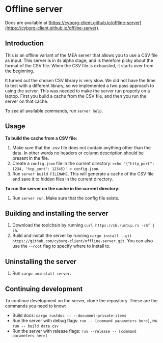 # Offline server

Docs are available at [https://cyborg-client.github.io/offline-server](https://cyborg-client.github.io/offline-server).

## Introduction
This is an offline variant of the MEA server that allows you to use a CSV file as input. This server is in its alpha stage, and is therefore picky about the format of the CSV file. When the CSV file is exhausted, it starts over from the beginning.

It turned out the chosen CSV library is very slow. We did not have the time to test with a different library, so we implemented a two pass approach to using the server. This was needed to make the server run properly on a laptop. First you build a cache from the CSV file, and then you run the server on that cache.

To see all available commands, run `server help`. 

## Usage
**To build the cache from a CSV file:**
1. Make sure that the .csv file does not contain anything other than the data. In other words no headers or column description should be present in the file.
2. Create a `config.json` file in the current directory: `echo '{"http_port": 1234, "tcp_port": 12345}' > config.json`.
3. Run `server build FILENAME`. This will generate a cache of the CSV file and save it to hidden files in the current directory.

**To run the server on the cache in the current directory:**
1. Run `server run`. Make sure that the config file exists.

## Building and installing the server
1. Download the toolchain by running `curl https://sh.rustup.rs -sSf | sh`.
2. Build and install the server by running `cargo install --git https://github.com/cyborg-client/offline-server.git`. You can also use the `--root` flag to specify where to install to.

## Uninstalling the server
1. Run `cargo uninstall server`.

## Continuing development
To continue development on the server, clone the repository. These are the commands you need to know:
 * Build docs: `cargo rustdoc -- --document-private-items`
 * Run the server with debug flags: `run -- [command parameters here]`, ex. `run -- build data.csv`
 * Run the server with release flags: `run --release -- [command parameters here]` 
